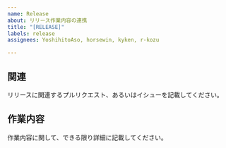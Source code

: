 ```yaml
---
name: Release
about: リリース作業内容の連携
title: "[RELEASE]"
labels: release
assignees: YoshihitoAso, horsewin, kyken, r-kozu

---
```


## 関連
リリースに関連するプルリクエスト、あるいはイシューを記載してください。

## 作業内容
作業内容に関して、できる限り詳細に記載してください。
